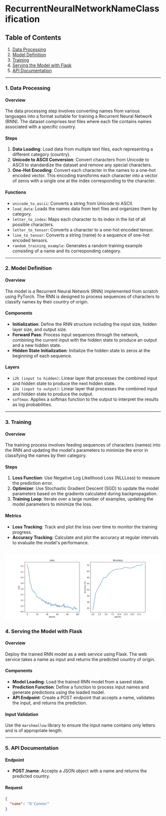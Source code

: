 # RecurrentNeuralNetworkNameClassification
## Table of Contents
1. [Data Processing](#1-data-processing)
2. [Model Definition](#2-model-definition)
3. [Training](#3-training)
4. [Serving the Model with Flask](#4-serving-the-model-with-flask)
5. [API Documentation](#5-api-documentation)

---

### 1. Data Processing

#### Overview
The data processing step involves converting names from various languages into a format suitable for training a Recurrent Neural Network (RNN). The dataset comprises text files where each file contains names associated with a specific country.

#### Steps
1. **Data Loading**: Load data from multiple text files, each representing a different category (country).
2. **Unicode to ASCII Conversion**: Convert characters from Unicode to ASCII to standardize the dataset and remove any special characters.
3. **One-Hot Encoding**: Convert each character in the names to a one-hot encoded vector. This encoding transforms each character into a vector of zeros with a single one at the index corresponding to the character.

#### Functions
- `unicode_to_ascii`: Converts a string from Unicode to ASCII.
- `load_data`: Loads the names data from text files and organizes them by category.
- `letter_to_index`: Maps each character to its index in the list of all possible characters.
- `letter_to_tensor`: Converts a character to a one-hot encoded tensor.
- `line_to_tensor`: Converts a string (name) to a sequence of one-hot encoded tensors.
- `random_training_example`: Generates a random training example consisting of a name and its corresponding category.

---

### 2. Model Definition

#### Overview
The model is a Recurrent Neural Network (RNN) implemented from scratch using PyTorch. The RNN is designed to process sequences of characters to classify names by their country of origin.

#### Components
- **Initialization**: Define the RNN structure including the input size, hidden layer size, and output size.
- **Forward Pass**: Process input sequences through the network, combining the current input with the hidden state to produce an output and a new hidden state.
- **Hidden State Initialization**: Initialize the hidden state to zeros at the beginning of each sequence.

#### Layers
- `i2h (input to hidden)`: Linear layer that processes the combined input and hidden state to produce the next hidden state.
- `i2o (input to output)`: Linear layer that processes the combined input and hidden state to produce the output.
- `softmax`: Applies a softmax function to the output to interpret the results as log probabilities.

---

### 3. Training

#### Overview
The training process involves feeding sequences of characters (names) into the RNN and updating the model's parameters to minimize the error in classifying the names by their category.

#### Steps
1. **Loss Function**: Use Negative Log Likelihood Loss (NLLLoss) to measure the prediction error.
2. **Optimizer**: Use Stochastic Gradient Descent (SGD) to update the model parameters based on the gradients calculated during backpropagation.
3. **Training Loop**: Iterate over a large number of examples, updating the model parameters to minimize the loss.

#### Metrics
- **Loss Tracking**: Track and plot the loss over time to monitor the training progress.
- **Accuracy Tracking**: Calculate and plot the accuracy at regular intervals to evaluate the model's performance.

![Training Metrics](./backend/training_metrics.png)
---

### 4. Serving the Model with Flask

#### Overview
Deploy the trained RNN model as a web service using Flask. The web service takes a name as input and returns the predicted country of origin.

#### Components
- **Model Loading**: Load the trained RNN model from a saved state.
- **Prediction Function**: Define a function to process input names and generate predictions using the loaded model.
- **API Endpoint**: Create a POST endpoint that accepts a name, validates the input, and returns the prediction.

#### Input Validation
Use the `marshmallow` library to ensure the input name contains only letters and is of appropriate length.

---

### 5. API Documentation

#### Endpoint
- **POST /name**: Accepts a JSON object with a name and returns the predicted country.

#### Request
```json
{
  "name": "O'Connor"
}